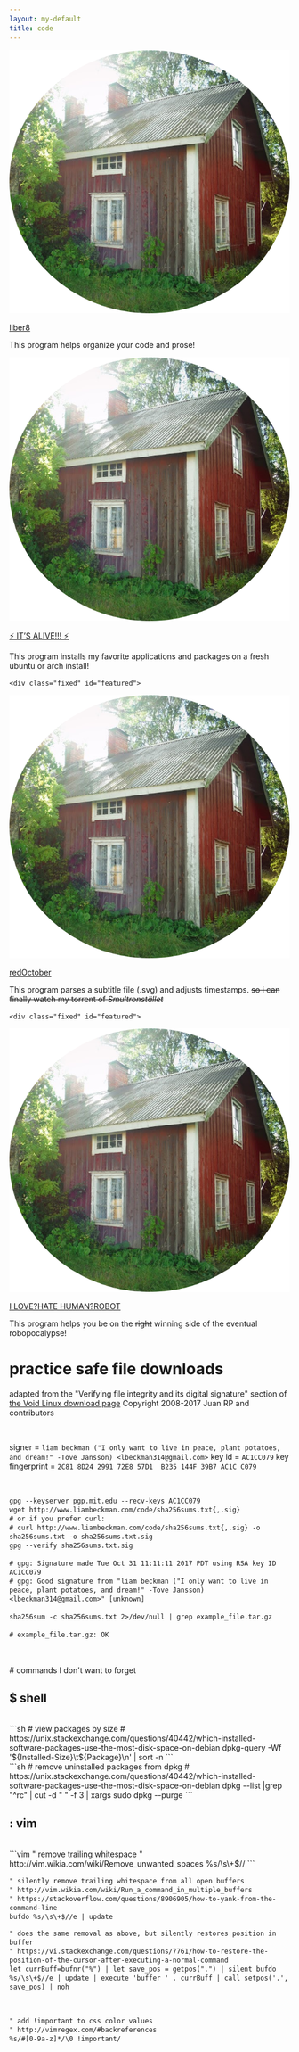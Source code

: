 ```yaml
---
layout: my-default
title: code
---
```




<div class="container">

<div class="fixed" id="featured">
    <a href="http://liambeckman.com/codeliber8/"><img class="center" src="/assets/images/circleCabin.png"></a>
    <div class="border"></div>
    <p class="code"><a id="title" href="https://lbeckman314.github.io/liber8">liber8</a></p>
    <p class="code">This program helps organize your code and prose!</p>

  </div>

<div class="fixed" id="featured">
    <a href="http://liambeckman.com/codeitsAlive/"><img class="center" src="/assets/images/circleCabin.png" ></a>
    <div class="border"></div>
    <p class="code"><a id="title" href="https://lbeckman314.github.io/itsAlive">⚡ IT’S ALIVE!!! ⚡</a></p>
    <p class="code">This program installs my favorite applications and packages on a fresh ubuntu or arch install!</p>

  </div>

    <div class="fixed" id="featured">
   <a href="http://liambeckman.com/coderedOctober/"><img class="center" src="/assets/images/circleCabin.png"></a>
    <div class="border"></div>
    <p class="code"><a id="title" href="https://lbeckman314.github.io/redOctober">redOctober</a></p>
    <p class="code">This program parses a subtitle file (.svg) and adjusts timestamps. <strike>so i can finally watch my torrent of <em>Smultronstället</em></strike></p>

  </div>

    <div class="fixed" id="featured">
   <a href="http://liambeckman.com/codeiLoveHateHumanRobot/"><img class="center" src="/assets/images/circleCabin.png" ></a>
    <div class="border"></div>
    <p class = "code"><a id="title" href="https://lbeckman314.github.io/iLoveHateHumanRobot">I LOVE?HATE HUMAN?ROBOT</a></p>
    <p class = "code">This program helps you be on the <strike>right</strike> winning side of the eventual robopocalypse!</p>

  </div>


</div>



# practice safe file downloads

adapted from the "Verifying file integrity and its digital signature" section of <a href="https://www.voidlinux.eu/download/#verifying-file-integrity-and-its-digital-signature">the Void Linux download page</a>
Copyright 2008-2017 Juan RP and contributors

<br />

signer = `liam beckman ("I only want to live in peace, plant potatoes, and dream!" -Tove Jansson) <lbeckman314@gmail.com>`
key id = `AC1CC079`
key fingerprint = `2C81 8D24 2991 72E8 57D1  B235 144F 39B7 AC1C C079`

<br />

```shell
gpg --keyserver pgp.mit.edu --recv-keys AC1CC079
wget http://www.liambeckman.com/code/sha256sums.txt{,.sig}
# or if you prefer curl:
# curl http://www.liambeckman.com/code/sha256sums.txt{,.sig} -o sha256sums.txt -o sha256sums.txt.sig
gpg --verify sha256sums.txt.sig

# gpg: Signature made Tue Oct 31 11:11:11 2017 PDT using RSA key ID AC1CC079
# gpg: Good signature from "liam beckman ("I only want to live in peace, plant potatoes, and dream!" -Tove Jansson) <lbeckman314@gmail.com>" [unknown]

sha256sum -c sha256sums.txt 2>/dev/null | grep example_file.tar.gz

# example_file.tar.gz: OK
```

<br />
<br />
# commands I don't want to forget

<br />

## $ shell

<br />
```sh
# view packages by size
# https://unix.stackexchange.com/questions/40442/which-installed-software-packages-use-the-most-disk-space-on-debian
dpkg-query -Wf '${Installed-Size}\t${Package}\n' | sort -n
```

<br />
```sh
# remove uninstalled packages from dpkg
# https://unix.stackexchange.com/questions/40442/which-installed-software-packages-use-the-most-disk-space-on-debian
dpkg --list |grep "^rc" | cut -d " " -f 3 | xargs sudo dpkg --purge
```

<br />

## : vim

<br />
```vim
" remove trailing whitespace
" http://vim.wikia.com/wiki/Remove_unwanted_spaces
%s/\s\+$//
```
<br />

```vim
" silently remove trailing whitespace from all open buffers
" http://vim.wikia.com/wiki/Run_a_command_in_multiple_buffers
" https://stackoverflow.com/questions/8906905/how-to-yank-from-the-command-line
bufdo %s/\s\+$//e | update
```

```vim
" does the same removal as above, but silently restores position in buffer
" https://vi.stackexchange.com/questions/7761/how-to-restore-the-position-of-the-cursor-after-executing-a-normal-command
let currBuff=bufnr("%") | let save_pos = getpos(".") | silent bufdo %s/\s\+$//e | update | execute 'buffer ' . currBuff | call setpos('.', save_pos) | noh
```

<br />

```vim
" add !important to css color values
" http://vimregex.com/#backreferences
%s/#[0-9a-z]*/\0 !important/
```

